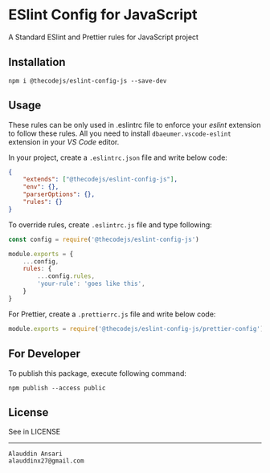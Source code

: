 # ESlint Config for JavaScript

A Standard ESlint and Prettier rules for JavaScript project

## Installation

```
npm i @thecodejs/eslint-config-js --save-dev
```

## Usage
These rules can be only used in .eslintrc file to enforce your *eslint* extension to follow these rules. All you need to install ```dbaeumer.vscode-eslint``` extension in your *VS Code* editor.

In your project, create a `.eslintrc.json` file and write below code:

```json
{
    "extends": ["@thecodejs/eslint-config-js"],
    "env": {},
    "parserOptions": {},
    "rules": {}
}
```
To override rules, create `.eslintrc.js` file and type following:
```js
const config = require('@thecodejs/eslint-config-js')

module.exports = {
    ...config,
    rules: {
        ...config.rules,
        'your-rule': 'goes like this',
    }
}
```

For Prettier, create a `.prettierrc.js` file and write below code:

```js
module.exports = require('@thecodejs/eslint-config-js/prettier-config')
```



## For Developer
To publish this package, execute following command:
```
npm publish --access public
```


## License
See in LICENSE

---------------------------

```
Alauddin Ansari
alauddinx27@gmail.com
```
